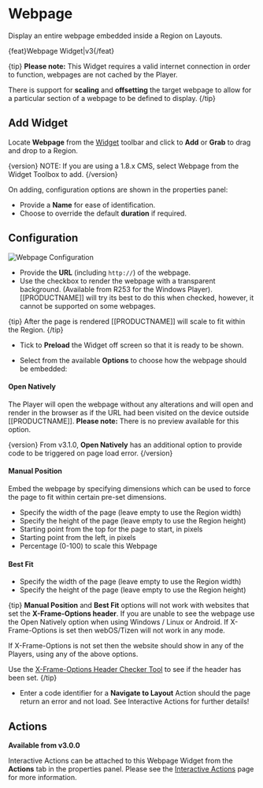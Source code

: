 <!--toc=widgets-->

# Webpage

Display an entire webpage embedded inside a Region on Layouts.

{feat}Webpage Widget|v3{/feat}

{tip}
**Please note:** This Widget requires a valid internet connection in order to function, webpages are not cached by the Player.

There is support for **scaling** and **offsetting** the target webpage to allow for a particular section of a webpage to be defined to display.
{/tip}

## Add Widget

Locate **Webpage** from the [Widget](layouts_widgets.html) toolbar and click to **Add** or **Grab** to drag and drop to a Region.

{version}
NOTE: If you are using a 1.8.x CMS, select Webpage from the Widget Toolbox to add. 
{/version}

On adding, configuration options are shown in the properties panel:

- Provide a **Name** for ease of identification.
- Choose to override the default **duration** if required.

## Configuration

![Webpage Configuration](img\v3.1_media_webpage_configuration.png)

- Provide the **URL** (including `http://`) of the webpage.
- Use the checkbox to render the webpage with a transparent background. (Available from R253 for the Windows Player). [[PRODUCTNAME]] will try its best to do this when checked, however, it cannot be supported on some webpages.

{tip}
After the page is rendered [[PRODUCTNAME]] will scale to fit within the Region.
{/tip}

- Tick to **Preload** the Widget off screen so that it is ready to be shown.

- Select from the available **Options** to choose how the webpage should be embedded:


#### **Open Natively**

The Player will open the webpage without any alterations and will open and render in the browser as if the URL had been visited on the device outside [[PRODUCTNAME]].
**Please note:** There is no preview available for this option.

{version}
From v3.1.0, **Open Natively** has an additional option to provide code to be triggered on page load error.
{/version}

#### **Manual Position**

Embed the webpage by specifying dimensions which can be used to force the page to fit within certain pre-set dimensions.

- Specify the width of the page (leave empty to use the Region width)
- Specify the height of the page (leave empty to use the Region height)
- Starting point from the top for the page to start, in pixels
- Starting point from the left, in pixels
- Percentage (0-100) to scale this Webpage

#### **Best Fit**

- Specify the width of the page (leave empty to use the Region width)
- Specify the height of the page (leave empty to use the Region height)

{tip}
**Manual Position** and **Best Fit** options will not work with websites that set the **X-Frame-Options header**. If you are unable to see the webpage use the Open Natively option when using Windows / Linux or Android. If X-Frame-Options is set then webOS/Tizen will not work in any mode.

If X-Frame-Options is not set then the website should show in any of the Players, using any of the above options.

Use the [X-Frame-Options Header Checker Tool](https://tools.geekflare.com/tools/x-frame-options-test) to see if the header has been set.
{/tip}

- Enter a code identifier for a **Navigate to Layout** Action should the page return an error and not load. See Interactive Actions for further details!

## Actions 

**Available from v3.0.0**

Interactive Actions can be attached to this Webpage Widget from the **Actions** tab in the properties panel. Please see the [Interactive Actions](layouts_interactive_actions.html) page for more information.